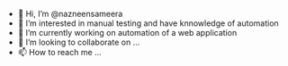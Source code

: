 - 👋 Hi, I’m @nazneensameera
- 👀 I’m interested in manual testing and have knnowledge of automation
- 🌱 I’m currently working on automation of a web application
- 💞️ I’m looking to collaborate on ...
- 📫 How to reach me ...

<!---
nazneensameera/nazneensameera is a ✨ special ✨ repository because its `README.md` (this file) appears on your GitHub profile.
You can click the Preview link to take a look at your changes.
--->
